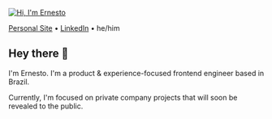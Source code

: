 [![Hi, I'm Ernesto](https://readme-typing-svg.herokuapp.com?color=%232789B3&size=36&vCenter=true&lines=Hi%2C+I'm+Ernesto)](https://git.io/typing-svg)

[Personal Site](https://ernestoresende.com/) • [LinkedIn](https://www.linkedin.com/in/ernesto-resende/) • he/him

## Hey there 👋

I'm Ernesto. I'm a product & experience-focused frontend engineer based in Brazil.

Currently, I'm focused on private company projects that will soon be revealed to the public.
